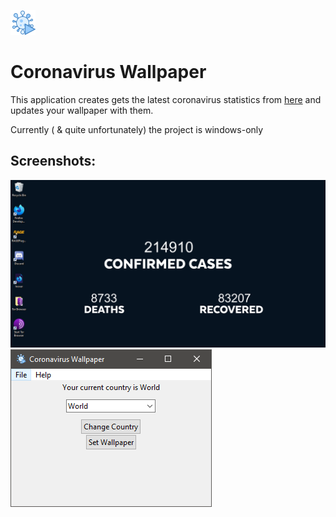 ![Project Logo](.github/logo.png)
# Coronavirus Wallpaper

This application creates gets the latest coronavirus statistics from [here](https://github.com/ExpDev07/coronavirus-tracker-api) and updates your wallpaper with them.

Currently ( & quite unfortunately) the project is windows-only

## Screenshots:
![Homescreen](.github/wallpaper.png)
![GUI](.github/gui.png)
